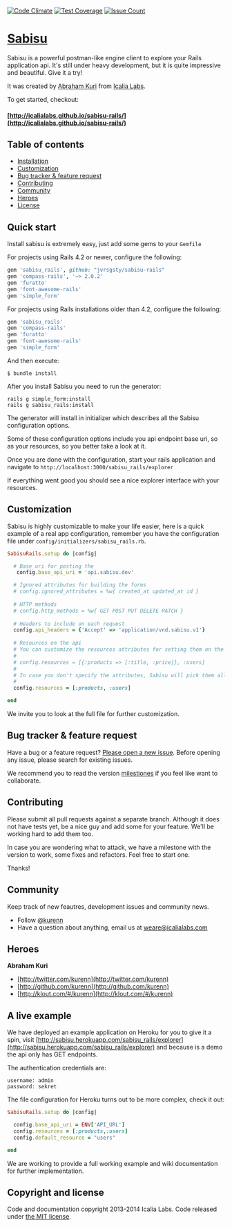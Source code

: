 [![Code Climate](https://codeclimate.com/github/IcaliaLabs/sabisu-rails/badges/gpa.svg)](https://codeclimate.com/github/IcaliaLabs/sabisu-rails)
[![Test Coverage](https://codeclimate.com/github/IcaliaLabs/sabisu-rails/badges/coverage.svg)](https://codeclimate.com/github/IcaliaLabs/sabisu-rails/coverage)
[![Issue Count](https://codeclimate.com/github/IcaliaLabs/sabisu-rails/badges/issue_count.svg)](https://codeclimate.com/github/IcaliaLabs/sabisu-rails)

# [Sabisu](https://github.com/IcaliaLabs/sabisu-rails)

Sabisu is a powerful postman-like engine client to explore your Rails application api. It's still under heavy development, but it is quite impressive and beautiful. Give it a try!

It was created by [Abraham Kuri](https://twitter.com/kurenn) from [Icalia Labs](http://twitter.com/icalialabs).

To get started, checkout:

#### [http://icalialabs.github.io/sabisu-rails/](http://icalialabs.github.io/sabisu-rails/)

## Table of contents

- [Installation](#installation)
- [Customization](#customization)
- [Bug tracker & feature request](#bug-tracker-&-feature-request)
- [Contributing](#contributing)
- [Community](#community)
- [Heroes](#heroes)
- [License](#license)

## Quick start

Install sabisu is extremely easy, just add some gems to your `Gemfile`

For projects using Rails 4.2 or newer, configure the following:

```ruby
gem 'sabisu_rails', github: "jvrsgsty/sabisu-rails"
gem 'compass-rails', '~> 2.0.2'
gem 'furatto'
gem 'font-awesome-rails'
gem 'simple_form'
```

For projects using Rails installations older than 4.2, configure the following:

```ruby
gem 'sabisu_rails'
gem 'compass-rails'
gem 'furatto'
gem 'font-awesome-rails'
gem 'simple_form'
```

And then execute:

```console
$ bundle install
```

After you install Sabisu you need to run the generator:

```console
rails g simple_form:install
rails g sabisu_rails:install
```

The generator will install in initializer which describes all the Sabisu configuration options.

Some of these configuration options include you api endpoint base uri, so as your resources, so you better take a look at it.

Once you are done with the configuration, start your rails application and navigate to `http://localhost:3000/sabisu_rails/explorer`

If everything went good you should see a nice explorer interface with your resources.

## Customization

Sabisu is highly customizable to make your life easier, here is a quick example of a real app configuration, remember you have the configuration file under `config/initializers/sabisu_rails.rb`.

```ruby
SabisuRails.setup do |config|

  # Base uri for posting the 
   config.base_api_uri = 'api.sabisu.dev'

  # Ignored attributes for building the forms
  # config.ignored_attributes = %w{ created_at updated_at id }
  
  # HTTP methods
  # config.http_methods = %w{ GET POST PUT DELETE PATCH }
  
  # Headers to include on each request
  config.api_headers = {'Accept' => 'application/vnd.sabisu.v1'}
  
  # Resources on the api
  # You can customize the resources attributes for setting them on the form for posting to the server like so:
  #
  # config.resources = [{:products => [:title, :price]}, :users]
  #
  # In case you don't specify the attributes, Sabisu will pick them all.
  #
  config.resources = [:products, :users]

end
```

We invite you to look at the full file for further customization.

## Bug tracker & feature request

Have a bug or a feature request? [Please open a new issue](https://github.com/IcaliaLabs/sabisu-rails/issues). Before opening any issue, please search for existing issues.

We recommend you to read the version [milestiones](https://github.com/IcaliaLabs/sabisu-rails/issues?milestone=2&state=open) if you feel like want to collaborate.

## Contributing

Please submit all pull requests against a separate branch. Although it does not have tests yet, be a nice guy and add some for your feature. We'll be working hard to add them too.

In case you are wondering what to attack, we have a milestone with the version to work, some fixes and refactors. Feel free to start one.

Thanks!

## Community

Keep track of new feautres, development issues and community news.

* Follow [@kurenn](https://twitter.com/kurenn)
* Have a question about anything, email us at weare@icalialabs.com

## Heroes

**Abraham Kuri**

+ [http://twitter.com/kurenn](http://twitter.com/kurenn)
+ [http://github.com/kurenn](http://github.com/kurenn)
+ [http://klout.com/#/kurenn](http://klout.com/#/kurenn)

## A live example

We have deployed an example application on Heroku for you to give it a spin, visit [http://sabisu.herokuapp.com/sabisu_rails/explorer](http://sabisu.herokuapp.com/sabisu_rails/explorer) and because is a demo the api only has GET endpoints.

The authentication credentials are:

```
username: admin
password: sekret
```

The file configuration for Heroku turns out to be more complex, check it out:

```ruby
SabisuRails.setup do |config|

  config.base_api_uri = ENV['API_URL']
  config.resources = [:products,:users]
  config.default_resource = "users"

end
```

We are working to provide a full working example and wiki documentation for further implementation.

## Copyright and license

Code and documentation copyright 2013-2014 Icalia Labs. Code released under [the MIT license](LICENSE).
